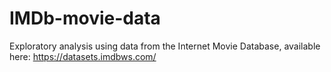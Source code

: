 # IMDb-movie-data
Exploratory analysis using data from the Internet Movie Database, available here: https://datasets.imdbws.com/
